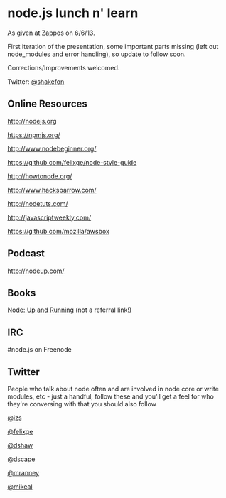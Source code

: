 node.js lunch n' learn
===

As given at Zappos on 6/6/13.

First iteration of the presentation, some important parts missing (left out
node\_modules and error handling), so update to follow soon.

Corrections/Improvements welcomed.

Twitter: [@shakefon](http://twitter.com/shakefon)

Online Resources
---
<http://nodejs.org>

<https://npmjs.org/>

<http://www.nodebeginner.org/>

<https://github.com/felixge/node-style-guide>

<http://howtonode.org/>

<http://www.hacksparrow.com/>

<http://nodetuts.com/>

<http://javascriptweekly.com/>

<https://github.com/mozilla/awsbox>

Podcast
---
<http://nodeup.com/>

Books
---
[Node: Up and Running](http://amzn.com/B007XF8PJS) (not a referral link!)

IRC
---
\#node.js on Freenode

Twitter
---

People who talk about node often and are involved in node core or write
modules, etc - just a handful, follow these and you'll get a feel for who
they're conversing with that you should also follow

[@izs](https://twitter.com/izs)

[@felixge](https://twitter.com/felixge)

[@dshaw](https://twitter.com/dshaw)

[@dscape](https://twitter.com/dscape)

[@mranney](https://twitter.com/mranney)

[@mikeal](https://twitter.com/mikeal)

